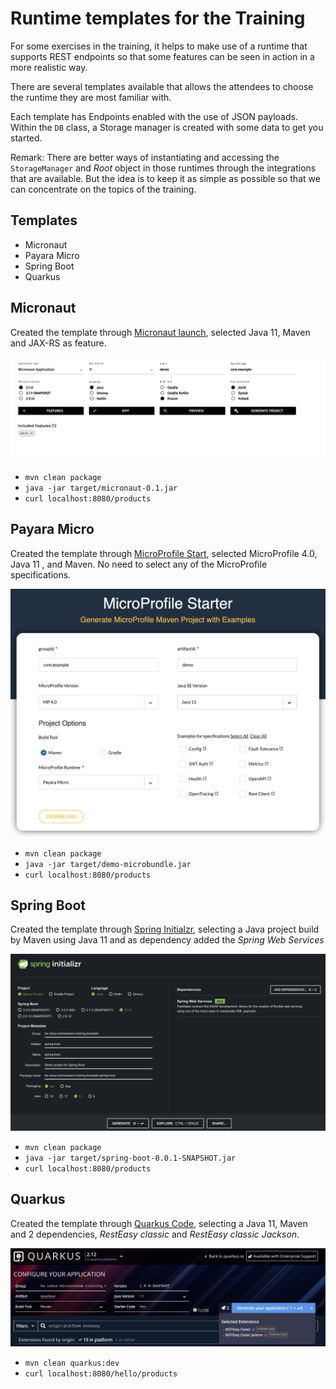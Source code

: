 # Runtime templates for the Training

For some exercises in the training, it helps to make use of a runtime that supports REST endpoints so that some features can be seen in action in a more realistic way.

There are several templates available that allows the attendees to choose the runtime they are most familiar with.


Each template has Endpoints enabled with the use of JSON payloads. Within the `DB` class, a Storage manager is created with some data to get you started.

Remark: There are better ways of instantiating and accessing the `StorageManager` and _Root_ object in those runtimes through the integrations that are available.  But the idea is to keep it as simple as possible so that we can concentrate on the topics of the training.


## Templates

- Micronaut
- Payara Micro
- Spring Boot
- Quarkus


## Micronaut

Created the template through [Micronaut launch](https://micronaut.io/launch/), selected Java 11, Maven and JAX-RS as feature.

![Micronaut Launch screenshot](micronaut-launch.png)

- `mvn clean package`
- `java -jar target/micronaut-0.1.jar`
- `curl localhost:8080/products`


## Payara Micro

Created the template through [MicroProfile Start](https://start.microprofile.io/), selected MicroProfile 4.0, Java 11 , and Maven. No need to select any of the MicroProfile specifications.

![MicroProfile Start screenshot](microprofile.png)

- `mvn clean package`
- `java -jar target/demo-microbundle.jar`
- `curl localhost:8080/products`


## Spring Boot

Created the template through [Spring Initialzr](https://start.spring.io/), selecting a Java project build by Maven using Java 11 and as dependency added the _Spring Web Services_

![Spring Initializr screenshot](spring-initializr.png)

- `mvn clean package`
- `java -jar target/spring-boot-0.0.1-SNAPSHOT.jar`
- `curl localhost:8080/products`


## Quarkus

Created the template through [Quarkus Code](https://code.quarkus.io/), selecting a Java 11, Maven and 2 dependencies,  _RestEasy classic_ and _RestEasy classic Jackson_.

![Quarkus Code screenshot](quarkus-code.png)

- `mvn clean quarkus:dev`
- `curl localhost:8080/hello/products`
